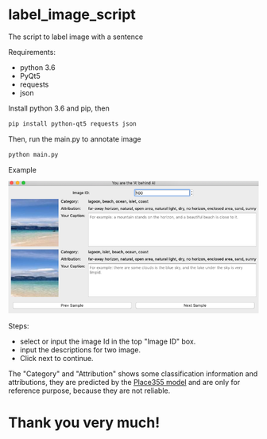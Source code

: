 # label_image_script
The script to label image with a sentence

Requirements:
 * python 3.6
 * PyQt5
 * requests
 * json

Install python 3.6 and pip, then
``` bash
pip install python-qt5 requests json
```

Then, run the main.py to annotate image
``` bash
python main.py
```
Example

![image](example.png)

Steps:
* select or input the image Id in the top "Image ID" box.
* input the descriptions for two image.
* Click next to continue.

The "Category" and "Attribution" shows some classification information and attributions, they are predicted by the [Place355 model](https://github.com/CSAILVision/places365) and are only for reference purpose, because they are not reliable.

# Thank you very much!
